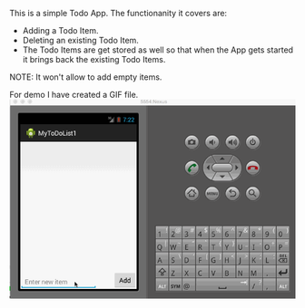 This is a simple Todo App. The functionanity it covers are:
   - Adding a Todo Item.
   - Deleting an existing Todo Item.
   - The Todo Items are get stored as well so that when the App gets started it brings back the existing Todo Items.

NOTE:
It won't allow to add empty items.

For demo I have created a GIF file.
![alt tag](Demo_TodoApp.gif)
